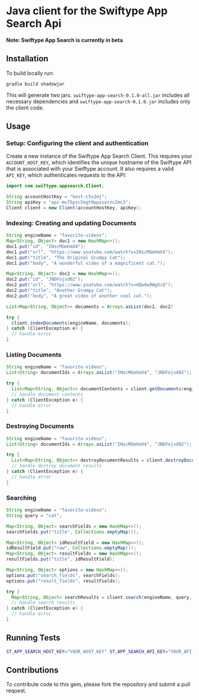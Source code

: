 # Java client for the Swiftype App Search Api

**Note: Swiftype App Search is currently in beta**

## Installation

To build locally run:

    gradle build shadowjar

This will generate two jars. `swiftype-app-search-0.1.0-all.jar` includes all necessary
dependencies and `swiftype-app-search-0.1.0.jar` includes only the client code.

## Usage

### Setup: Configuring the client and authentication

Create a new instance of the Swiftype App Search Client. This requires your `ACCOUNT_HOST_KEY`, which
identifies the unique hostname of the Swiftype API that is associated with your Swiftype account.
It also requires a valid `API_KEY`, which authenticates requests to the API:

```java
import com.swiftype.appsearch.Client;

String accountHostKey = "host-c5s2mj";
String apiKey = "api-mu75psc5egt9ppzuycnc2mc3";
Client client = new Client(accountHostKey, apiKey);
```

### Indexing: Creating and updating Documents

```java
String engineName = "favorite-videos";
Map<String, Object> doc1 = new HashMap<>();
doc1.put("id", "INscMGmhmX4");
doc1.put("url", "https://www.youtube.com/watch?v=INscMGmhmX4");
doc1.put("title", "The Original Grumpy Cat");
doc1.put("body", "A wonderful video of a magnificent cat.");

Map<String, Object> doc2 = new HashMap<>();
doc2.put("id", "JNDFojsd02");
doc2.put("url", "https://www.youtube.com/watch?v=dQw4w9WgXcQ");
doc2.put("title", "Another Grumpy Cat");
doc2.put("body", "A great video of another cool cat.");

List<Map<String, Object>> documents = Arrays.asList(doc1, doc2)

try {
  client.indexDocuments(engineName, documents);
} catch (ClientException e) {
  // handle error
}
```

### Listing Documents

```java
String engineName = "favorite-videos";
List<String> documentIds = Arrays.asList("INscMGmhmX4", "JNDFojsd02");

try {
  List<Map<String, Object>> documentContents = client.getDocuments(engineName, documentIds);
  // handle document contents
} catch (ClientException e) {
  // handle error
}
```

### Destroying Documents

```java
String engineName = "favorite-videos";
List<String> documentIds = Arrays.asList("INscMGmhmX4", "JNDFojsd02");

try {
  List<Map<String, Object>> destroyDocumentResults = client.destroyDocuments(engineName, documentIds)
  // handle destroy document results
} catch (ClientException e) {
  // handle error
}
```

### Searching

```java
String engineName = "favorite-videos";
String query = "cat";

Map<String, Object> searchFields = new HashMap<>();
searchFields.put("title", Collections.emptyMap());

Map<String, Object> idResultField = new HashMap<>();
idResultField.put("raw", Collections.emptyMap());
Map<String, Object> resultFields = new HashMap<>();
resultFields.put("title", idResultField);

Map<String, Object> options = new HashMap<>();
options.put("search_fields", searchFields);
options.put("result_fields", resultFields);

try {
  Map<String, Object> searchResults = client.search(engineName, query, options)
  // handle search results
} catch (ClientException e) {
  // handle error
}
```


## Running Tests

```bash
ST_APP_SEARCH_HOST_KEY="YOUR_HOST_KEY" ST_APP_SEARCH_API_KEY="YOUR_API_KEY" gradle test
```

## Contributions

To contribute code to this gem, please fork the repository and submit a pull request.
